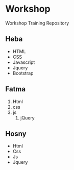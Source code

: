 # Workshop
Workshop Training Repository

<!-- Heba Salem -->
## Heba
* HTML
* CSS
* Javascript
* Jquery
* Bootstrap

<!-- Fatma Ragab-->
## Fatma
1. Html
1. css
1. js
   1. jQuery

<!-- Hosny A.Barakat -->
## Hosny
- Html
- Css
- Js
 - Jquery
